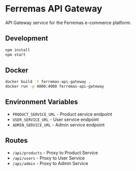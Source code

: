 # Ferremas API Gateway

API Gateway service for the Ferremas e-commerce platform.

## Development

```bash
npm install
npm start
```

## Docker

```bash
docker build -t ferremas-api-gateway .
docker run -p 4000:4000 ferremas-api-gateway
```

## Environment Variables

- `PRODUCT_SERVICE_URL` - Product service endpoint
- `USER_SERVICE_URL` - User service endpoint  
- `ADMIN_SERVICE_URL` - Admin service endpoint

## Routes

- `/api/products` - Proxy to Product Service
- `/api/users` - Proxy to User Service
- `/api/admin` - Proxy to Admin Service